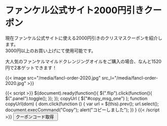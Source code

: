 # ファンケル公式サイト2000円引きクーポン


現在ファンケル公式サイトに使える2000円引きのクリスマスクーポンを紹介します。  
3000円以上のお買い上げにて使用可能です。

大人気のファンケルマイルドクレンジングオイルをご購入の場合、なんと1520円で2本ゲットできます！

{{< image src="/media/fancl-order-2020.jpg" src_l="/media/fancl-order-2020.jpg" >}}

<script src="https://cdn.jsdelivr.net/npm/jquery/dist/jquery.min.js"></script>
{{< script >}}
$(document).ready(function(){
$(".flip").click(function(){
$(".panel").toggle();
});
});
 copyUrl ( $("#copy_msg_one") );
  function copyUrl(dom) {
        dom.click(function () {
            var url = $(this).prev();
            url.select();
            document.execCommand("Copy");
            alert("コピーしました");
        })
    }
{{< /script >}}
<a href="https://h.accesstrade.net/sp/cc?rk=0100l0gs00kx0w" rel="nofollow" target="_blank"><button class="flip">クーポンコード取得 <img src="https://h.accesstrade.net/sp/rr?rk=0100l0gs00kx0w" width="1" height="1" border="0" alt="" /></button></a><br/>
<textarea class="panel" id="copy_msg_one" style="display:none;resize:none;" readonly>664-0382</textarea>
